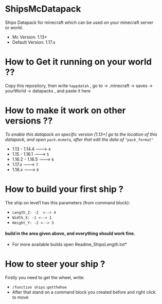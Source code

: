 # ShipsMcDatapack
Ships Datapack for minecraft which can be used on your minecraft server or world.
+ Mc Version: 1.13+
+ Default Version: 1.17.x

# How to Get it running on your world ??
Copy this repository, then write ```%appdata%``` , go to -> .minecraft -> saves -> yourWorld -> datapacks , and paste it here

# How to make it work on other versions ??
*To enable this datapack on specific version [1.13+] go to the location of this datapack, and open ```pack.mcmeta```, after that edit the data of ```"pack_format"```*
+ 1.13 - 1.14.4 ---> ```4```
+ 1.15 - 1.16.1 ---> ```5```
+ 1.16.2 - 1.16.5 ---> ```6```
+ 1.17.x ---> ```7```
+ 1.18.x ---> ```8```

# How to build your first ship ?
The ship on level1 has this parameters (from command block):
+ ```Length_Z: -2  <--> 4```
+ ```Width_X: -1 <--> 1```
+ ```Height_Y: -2 <--> 3```

#### build in the area given above, and everything should work fine.
* For more available builds open Readme_ShipsLength.txt*



# How to steer your ship ?
Firstly you need to get the wheel, write:
+ ```/function ships:getthehoe```
+ After that stand on a command block you created before and right click to move

